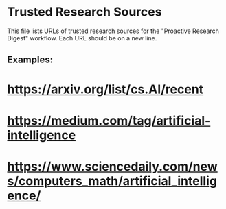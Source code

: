 # Trusted Research Sources

This file lists URLs of trusted research sources for the "Proactive Research Digest" workflow. Each URL should be on a new line.

## Examples:
# https://arxiv.org/list/cs.AI/recent
# https://medium.com/tag/artificial-intelligence
# https://www.sciencedaily.com/news/computers_math/artificial_intelligence/


